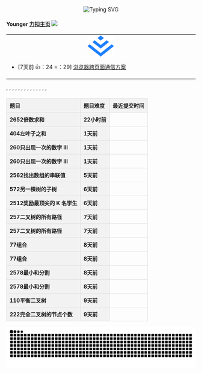 
 <div align="center">
      <img src="https://readme-typing-svg.demolab.com?font=Fira+Code&pause=1000&width=435&lines=console.log(%22Hello%2C%20World%22);&center=true&size=27" alt="Typing SVG" />
  </div>
  
#### Younger  [力扣主页](https://leetcode.cn/u/18300875296/)  <img src="https://raw.githubusercontent.com/MartinHeinz/MartinHeinz/master/wave.gif" width="20px">



<!-- multi-platform-posts start -->
  <table align="center">
      <tr>
        <td align="center" width="800px" valign="top">
          <div align="center"><img src='https://raw.githubusercontent.com/baozouai/multi-platform-posts-action/main/assets/juejin.svg' alt='juejin'/></div>
<ul>
<li align='left'>[7天前 👍：24  ⭐：29]
      <a href="https://juejin.cn/post/7288513881734791222" target="_blank">浏览器跨页面通信方案</a>
      </li>
</ul>
        </td>
      </tr>
    </table>
    <!-- multi-platform-posts end -->
    <!-- leetCode start --> <table style=" border-collapse: collapse;width: 100%;margin-top: 20px;">
    <tr style="border: 1px solid #ddd;padding: 8px;text-align: left;">
      <th style="border: 1px solid #ddd;padding: 8px;text-align: left;background-color: #f2f2f2;">题目</th>
      <th style="border: 1px solid #ddd;padding: 8px;text-align: left;background-color: #f2f2f2;">题目难度</th>
      <th style="border: 1px solid #ddd;padding: 8px;text-align: left;background-color: #f2f2f2;">最近提交时间</th>
    </tr>
     <tr style="border: 1px solid #ddd;padding: 8px;text-align: left;">
    <th style="border: 1px solid #ddd;padding: 8px;text-align: left;background-color: #f2f2f2;">2652倍数求和</th>
    <th style="border: 1px solid #ddd;padding: 8px;text-align: left;background-color: #f2f2f2;">22小时前</th>
  </tr>, <tr style="border: 1px solid #ddd;padding: 8px;text-align: left;">
    <th style="border: 1px solid #ddd;padding: 8px;text-align: left;background-color: #f2f2f2;">404左叶子之和</th>
    <th style="border: 1px solid #ddd;padding: 8px;text-align: left;background-color: #f2f2f2;">1天前</th>
  </tr>, <tr style="border: 1px solid #ddd;padding: 8px;text-align: left;">
    <th style="border: 1px solid #ddd;padding: 8px;text-align: left;background-color: #f2f2f2;">260只出现一次的数字 III</th>
    <th style="border: 1px solid #ddd;padding: 8px;text-align: left;background-color: #f2f2f2;">1天前</th>
  </tr>, <tr style="border: 1px solid #ddd;padding: 8px;text-align: left;">
    <th style="border: 1px solid #ddd;padding: 8px;text-align: left;background-color: #f2f2f2;">260只出现一次的数字 III</th>
    <th style="border: 1px solid #ddd;padding: 8px;text-align: left;background-color: #f2f2f2;">1天前</th>
  </tr>, <tr style="border: 1px solid #ddd;padding: 8px;text-align: left;">
    <th style="border: 1px solid #ddd;padding: 8px;text-align: left;background-color: #f2f2f2;">2562找出数组的串联值</th>
    <th style="border: 1px solid #ddd;padding: 8px;text-align: left;background-color: #f2f2f2;">5天前</th>
  </tr>, <tr style="border: 1px solid #ddd;padding: 8px;text-align: left;">
    <th style="border: 1px solid #ddd;padding: 8px;text-align: left;background-color: #f2f2f2;">572另一棵树的子树</th>
    <th style="border: 1px solid #ddd;padding: 8px;text-align: left;background-color: #f2f2f2;">6天前</th>
  </tr>, <tr style="border: 1px solid #ddd;padding: 8px;text-align: left;">
    <th style="border: 1px solid #ddd;padding: 8px;text-align: left;background-color: #f2f2f2;">2512奖励最顶尖的 K 名学生</th>
    <th style="border: 1px solid #ddd;padding: 8px;text-align: left;background-color: #f2f2f2;">6天前</th>
  </tr>, <tr style="border: 1px solid #ddd;padding: 8px;text-align: left;">
    <th style="border: 1px solid #ddd;padding: 8px;text-align: left;background-color: #f2f2f2;">257二叉树的所有路径</th>
    <th style="border: 1px solid #ddd;padding: 8px;text-align: left;background-color: #f2f2f2;">7天前</th>
  </tr>, <tr style="border: 1px solid #ddd;padding: 8px;text-align: left;">
    <th style="border: 1px solid #ddd;padding: 8px;text-align: left;background-color: #f2f2f2;">257二叉树的所有路径</th>
    <th style="border: 1px solid #ddd;padding: 8px;text-align: left;background-color: #f2f2f2;">7天前</th>
  </tr>, <tr style="border: 1px solid #ddd;padding: 8px;text-align: left;">
    <th style="border: 1px solid #ddd;padding: 8px;text-align: left;background-color: #f2f2f2;">77组合</th>
    <th style="border: 1px solid #ddd;padding: 8px;text-align: left;background-color: #f2f2f2;">8天前</th>
  </tr>, <tr style="border: 1px solid #ddd;padding: 8px;text-align: left;">
    <th style="border: 1px solid #ddd;padding: 8px;text-align: left;background-color: #f2f2f2;">77组合</th>
    <th style="border: 1px solid #ddd;padding: 8px;text-align: left;background-color: #f2f2f2;">8天前</th>
  </tr>, <tr style="border: 1px solid #ddd;padding: 8px;text-align: left;">
    <th style="border: 1px solid #ddd;padding: 8px;text-align: left;background-color: #f2f2f2;">2578最小和分割</th>
    <th style="border: 1px solid #ddd;padding: 8px;text-align: left;background-color: #f2f2f2;">8天前</th>
  </tr>, <tr style="border: 1px solid #ddd;padding: 8px;text-align: left;">
    <th style="border: 1px solid #ddd;padding: 8px;text-align: left;background-color: #f2f2f2;">2578最小和分割</th>
    <th style="border: 1px solid #ddd;padding: 8px;text-align: left;background-color: #f2f2f2;">8天前</th>
  </tr>, <tr style="border: 1px solid #ddd;padding: 8px;text-align: left;">
    <th style="border: 1px solid #ddd;padding: 8px;text-align: left;background-color: #f2f2f2;">110平衡二叉树</th>
    <th style="border: 1px solid #ddd;padding: 8px;text-align: left;background-color: #f2f2f2;">9天前</th>
  </tr>, <tr style="border: 1px solid #ddd;padding: 8px;text-align: left;">
    <th style="border: 1px solid #ddd;padding: 8px;text-align: left;background-color: #f2f2f2;">222完全二叉树的节点个数</th>
    <th style="border: 1px solid #ddd;padding: 8px;text-align: left;background-color: #f2f2f2;">9天前</th>
  </tr>
    </table><!-- leetCode end -->


![](https://github.com/18300875296/18300875296/blob/output/github-contribution-grid-snake.svg)
